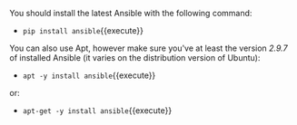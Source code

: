You should install the latest Ansible with the following command:

- `pip install ansible`{{execute}}

You can also use Apt, however  make sure you've at least the version _2.9.7_ of installed Ansible (it varies on the distribution version of Ubuntu):

- `apt -y install ansible`{{execute}}

or:

- `apt-get -y install ansible`{{execute}}
